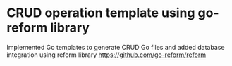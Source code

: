 <h1>CRUD operation template using go-reform library</h1>

Implemented Go templates to generate CRUD Go files and added database integration using reform library
   <https://github.com/go-reform/reform>
